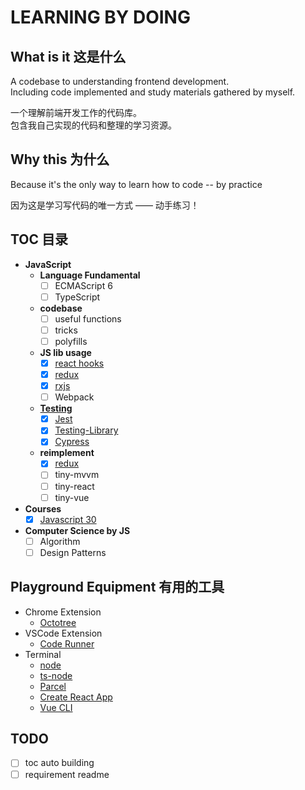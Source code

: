 # LEARNING BY DOING

## What is it 这是什么

A codebase to understanding frontend development.  
Including code implemented and study materials gathered by myself.

一个理解前端开发工作的代码库。  
包含我自己实现的代码和整理的学习资源。

## Why this 为什么

Because it's the only way to learn how to code -- by practice

因为这是学习写代码的唯一方式 —— 动手练习！

## TOC 目录

- **JavaScript**
  - **Language Fundamental**
    - [ ] ECMAScript 6
    - [ ] TypeScript
  - **codebase**
    - [ ] useful functions
    - [ ] tricks
    - [ ] polyfills
  - **JS lib usage**
    - [x] [react hooks](./react/)
    - [x] [redux](./redux/)
    - [x] [rxjs](./rxjs/)
    - [ ] Webpack
  - [**Testing**](./testing/)
    - [x] [Jest](./testing/jest/)
    - [x] [Testing-Library](./testing/testing-library/)
    - [x] [Cypress](./testing/cypress/)
  - **reimplement**
    - [x] [redux](./redux/redux-rebuild-core/)
    - [ ] tiny-mvvm
    - [ ] tiny-react
    - [ ] tiny-vue
- **Courses**
  - [x] [Javascript 30](./JavaScript30/)
- **Computer Science by JS**
  - [ ] Algorithm
  - [ ] Design Patterns

## Playground Equipment 有用的工具

- Chrome Extension
  - [Octotree](https://chrome.google.com/webstore/detail/octotree/bkhaagjahfmjljalopjnoealnfndnagc)
- VSCode Extension
  - [Code Runner](https://marketplace.visualstudio.com/items?itemName=formulahendry.code-runner)
- Terminal
  - [node](https://nodejs.org/en/)
  - [ts-node](https://github.com/TypeStrong/ts-node)
  - [Parcel](https://parceljs.org/)
  - [Create React App](https://github.com/facebook/create-react-app)
  - [Vue CLI](https://cli.vuejs.org/)

## TODO

- [ ] toc auto building
- [ ] requirement readme
